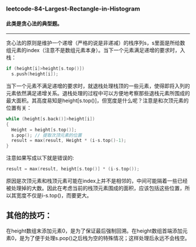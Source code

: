 ### leetcode-84-Largest-Rectangle-in-Histogram

#### 此类是贪心法的典型题。
----------
贪心法的原则是维护一个递增（严格的说是非递减）的栈序列s，s里面是所给数组元素的index（注意不是数组元素本身）。当下一个元素满足递增的要求时，入栈：
```c
if (height[i]>height[s.top()]) 
  s.push(height[i]);  
```
当下一个元素不满足递增的要求时，就退栈处理栈顶的一些元素，使得即将入列的元素依然满足递增关系。退栈处理的过程中可以方便地考察那些退栈元素所围成的最大面积。其高度易知是height[s.top()]，但宽度是什么呢？注意是和次顶元素的位置有关：  
```cpp
while (height[s.back()]>height[i])
{
  Height = height[s.top()];  
  s.pop(); // 提取次顶元素的位置  
  result = max(result, Height * (i-s.top()-1);  
}
```
注意如果写成以下就是错误的:  
```c
result = max(result, height[s.top()] * (i-s.top());  
```


原因是次顶元素和栈顶元素可能在index上并不是相邻的，中间可能隔着一些已经被处理掉的大数。因此在考虑当前的栈顶元素围成的面积，应该包括这些位置，所以其宽度不仅是i-s.top()，而要更大。  

其他的技巧：  
----------
在height数组末添加元素0，是为了保证最后强制回溯。在height数组首端添加元素0，是为了便于处理s.pop()之后栈为空的特殊情况；这样处理后永远不会栈空。
